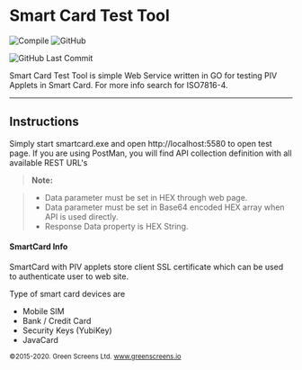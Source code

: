 Smart Card Test Tool
===================

![Compile](https://github.com/greenscreens-io/smartcard/workflows/Compile/badge.svg?branch=master) 
![GitHub](https://img.shields.io/github/license/greenscreens-io/smartcard?style=plastic)

![GitHub Last Commit](https://img.shields.io/github/last-commit/greenscreens-io/smartcard?style=plastic)


Smart Card Test Tool is simple Web Service written in GO for testing PIV Applets in Smart Card.  For more info search for ISO7816-4.

----------

Instructions
-------------

Simply start smartcard.exe and open http://localhost:5580 to open test page.
If you are using PostMan, you will find API collection definition with all available REST URL's

> **Note:**

> - Data parameter must be set in HEX through web page.
> - Data parameter must be set in Base64 encoded HEX array when API is used directly.
> - Response Data property is HEX String.


#### <i class="icon-file"></i> SmartCard Info

SmartCard with PIV applets store client SSL certificate which can be used to authenticate user to web site.

Type of smart card devices are

  - Mobile SIM
  - Bank / Credit Card
  - Security Keys (YubiKey)
  - JavaCard


<small>&copy;2015-2020. Green Screens Ltd. www.greenscreens.io</small>
